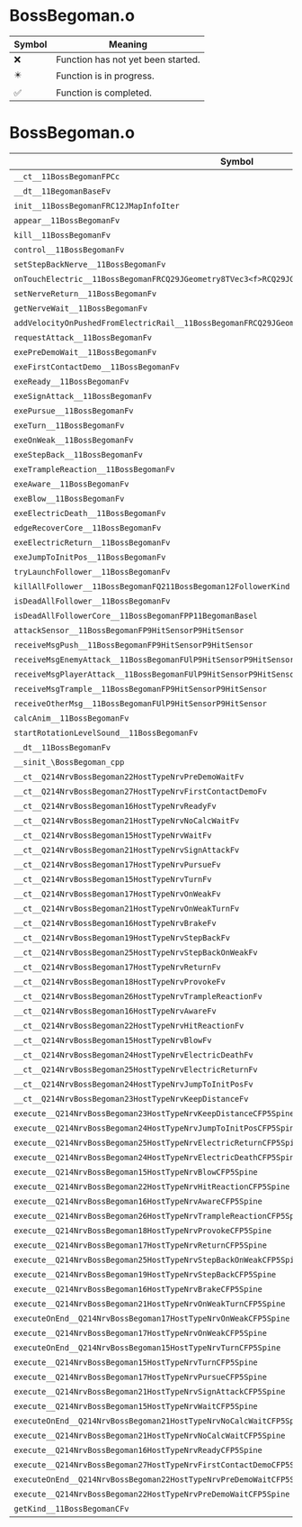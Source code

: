 # BossBegoman.o
| Symbol | Meaning 
| ------------- | ------------- 
| :x: | Function has not yet been started. 
| :eight_pointed_black_star: | Function is in progress. 
| :white_check_mark: | Function is completed. 


# BossBegoman.o
| Symbol | Decompiled? |
| ------------- | ------------- |
| `__ct__11BossBegomanFPCc` | :x: |
| `__dt__11BegomanBaseFv` | :x: |
| `init__11BossBegomanFRC12JMapInfoIter` | :x: |
| `appear__11BossBegomanFv` | :x: |
| `kill__11BossBegomanFv` | :x: |
| `control__11BossBegomanFv` | :x: |
| `setStepBackNerve__11BossBegomanFv` | :x: |
| `onTouchElectric__11BossBegomanFRCQ29JGeometry8TVec3<f>RCQ29JGeometry8TVec3<f>` | :x: |
| `setNerveReturn__11BossBegomanFv` | :x: |
| `getNerveWait__11BossBegomanFv` | :x: |
| `addVelocityOnPushedFromElectricRail__11BossBegomanFRCQ29JGeometry8TVec3<f>RCQ29JGeometry8TVec3<f>` | :x: |
| `requestAttack__11BossBegomanFv` | :x: |
| `exePreDemoWait__11BossBegomanFv` | :x: |
| `exeFirstContactDemo__11BossBegomanFv` | :x: |
| `exeReady__11BossBegomanFv` | :x: |
| `exeSignAttack__11BossBegomanFv` | :x: |
| `exePursue__11BossBegomanFv` | :x: |
| `exeTurn__11BossBegomanFv` | :x: |
| `exeOnWeak__11BossBegomanFv` | :x: |
| `exeStepBack__11BossBegomanFv` | :x: |
| `exeTrampleReaction__11BossBegomanFv` | :x: |
| `exeAware__11BossBegomanFv` | :x: |
| `exeBlow__11BossBegomanFv` | :x: |
| `exeElectricDeath__11BossBegomanFv` | :x: |
| `edgeRecoverCore__11BossBegomanFv` | :x: |
| `exeElectricReturn__11BossBegomanFv` | :x: |
| `exeJumpToInitPos__11BossBegomanFv` | :x: |
| `tryLaunchFollower__11BossBegomanFv` | :x: |
| `killAllFollower__11BossBegomanFQ211BossBegoman12FollowerKind` | :x: |
| `isDeadAllFollower__11BossBegomanFv` | :x: |
| `isDeadAllFollowerCore__11BossBegomanFPP11BegomanBasel` | :x: |
| `attackSensor__11BossBegomanFP9HitSensorP9HitSensor` | :x: |
| `receiveMsgPush__11BossBegomanFP9HitSensorP9HitSensor` | :x: |
| `receiveMsgEnemyAttack__11BossBegomanFUlP9HitSensorP9HitSensor` | :x: |
| `receiveMsgPlayerAttack__11BossBegomanFUlP9HitSensorP9HitSensor` | :x: |
| `receiveMsgTrample__11BossBegomanFP9HitSensorP9HitSensor` | :x: |
| `receiveOtherMsg__11BossBegomanFUlP9HitSensorP9HitSensor` | :x: |
| `calcAnim__11BossBegomanFv` | :x: |
| `startRotationLevelSound__11BossBegomanFv` | :x: |
| `__dt__11BossBegomanFv` | :x: |
| `__sinit_\BossBegoman_cpp` | :x: |
| `__ct__Q214NrvBossBegoman22HostTypeNrvPreDemoWaitFv` | :x: |
| `__ct__Q214NrvBossBegoman27HostTypeNrvFirstContactDemoFv` | :x: |
| `__ct__Q214NrvBossBegoman16HostTypeNrvReadyFv` | :x: |
| `__ct__Q214NrvBossBegoman21HostTypeNrvNoCalcWaitFv` | :x: |
| `__ct__Q214NrvBossBegoman15HostTypeNrvWaitFv` | :x: |
| `__ct__Q214NrvBossBegoman21HostTypeNrvSignAttackFv` | :x: |
| `__ct__Q214NrvBossBegoman17HostTypeNrvPursueFv` | :x: |
| `__ct__Q214NrvBossBegoman15HostTypeNrvTurnFv` | :x: |
| `__ct__Q214NrvBossBegoman17HostTypeNrvOnWeakFv` | :x: |
| `__ct__Q214NrvBossBegoman21HostTypeNrvOnWeakTurnFv` | :x: |
| `__ct__Q214NrvBossBegoman16HostTypeNrvBrakeFv` | :x: |
| `__ct__Q214NrvBossBegoman19HostTypeNrvStepBackFv` | :x: |
| `__ct__Q214NrvBossBegoman25HostTypeNrvStepBackOnWeakFv` | :x: |
| `__ct__Q214NrvBossBegoman17HostTypeNrvReturnFv` | :x: |
| `__ct__Q214NrvBossBegoman18HostTypeNrvProvokeFv` | :x: |
| `__ct__Q214NrvBossBegoman26HostTypeNrvTrampleReactionFv` | :x: |
| `__ct__Q214NrvBossBegoman16HostTypeNrvAwareFv` | :x: |
| `__ct__Q214NrvBossBegoman22HostTypeNrvHitReactionFv` | :x: |
| `__ct__Q214NrvBossBegoman15HostTypeNrvBlowFv` | :x: |
| `__ct__Q214NrvBossBegoman24HostTypeNrvElectricDeathFv` | :x: |
| `__ct__Q214NrvBossBegoman25HostTypeNrvElectricReturnFv` | :x: |
| `__ct__Q214NrvBossBegoman24HostTypeNrvJumpToInitPosFv` | :x: |
| `__ct__Q214NrvBossBegoman23HostTypeNrvKeepDistanceFv` | :x: |
| `execute__Q214NrvBossBegoman23HostTypeNrvKeepDistanceCFP5Spine` | :x: |
| `execute__Q214NrvBossBegoman24HostTypeNrvJumpToInitPosCFP5Spine` | :x: |
| `execute__Q214NrvBossBegoman25HostTypeNrvElectricReturnCFP5Spine` | :x: |
| `execute__Q214NrvBossBegoman24HostTypeNrvElectricDeathCFP5Spine` | :x: |
| `execute__Q214NrvBossBegoman15HostTypeNrvBlowCFP5Spine` | :x: |
| `execute__Q214NrvBossBegoman22HostTypeNrvHitReactionCFP5Spine` | :x: |
| `execute__Q214NrvBossBegoman16HostTypeNrvAwareCFP5Spine` | :x: |
| `execute__Q214NrvBossBegoman26HostTypeNrvTrampleReactionCFP5Spine` | :x: |
| `execute__Q214NrvBossBegoman18HostTypeNrvProvokeCFP5Spine` | :x: |
| `execute__Q214NrvBossBegoman17HostTypeNrvReturnCFP5Spine` | :x: |
| `execute__Q214NrvBossBegoman25HostTypeNrvStepBackOnWeakCFP5Spine` | :x: |
| `execute__Q214NrvBossBegoman19HostTypeNrvStepBackCFP5Spine` | :x: |
| `execute__Q214NrvBossBegoman16HostTypeNrvBrakeCFP5Spine` | :x: |
| `execute__Q214NrvBossBegoman21HostTypeNrvOnWeakTurnCFP5Spine` | :x: |
| `executeOnEnd__Q214NrvBossBegoman17HostTypeNrvOnWeakCFP5Spine` | :x: |
| `execute__Q214NrvBossBegoman17HostTypeNrvOnWeakCFP5Spine` | :x: |
| `executeOnEnd__Q214NrvBossBegoman15HostTypeNrvTurnCFP5Spine` | :x: |
| `execute__Q214NrvBossBegoman15HostTypeNrvTurnCFP5Spine` | :x: |
| `execute__Q214NrvBossBegoman17HostTypeNrvPursueCFP5Spine` | :x: |
| `execute__Q214NrvBossBegoman21HostTypeNrvSignAttackCFP5Spine` | :x: |
| `execute__Q214NrvBossBegoman15HostTypeNrvWaitCFP5Spine` | :x: |
| `executeOnEnd__Q214NrvBossBegoman21HostTypeNrvNoCalcWaitCFP5Spine` | :x: |
| `execute__Q214NrvBossBegoman21HostTypeNrvNoCalcWaitCFP5Spine` | :x: |
| `execute__Q214NrvBossBegoman16HostTypeNrvReadyCFP5Spine` | :x: |
| `execute__Q214NrvBossBegoman27HostTypeNrvFirstContactDemoCFP5Spine` | :x: |
| `executeOnEnd__Q214NrvBossBegoman22HostTypeNrvPreDemoWaitCFP5Spine` | :x: |
| `execute__Q214NrvBossBegoman22HostTypeNrvPreDemoWaitCFP5Spine` | :x: |
| `getKind__11BossBegomanCFv` | :x: |
